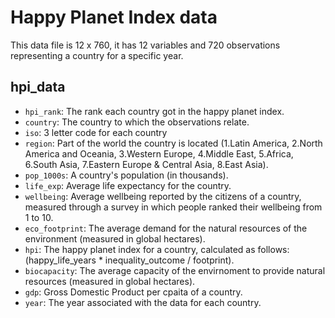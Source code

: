 # Happy Planet Index data

This data file is 12 x 760, it has 12 variables and 720 observations representing a country for a specific year.

## hpi_data

- `hpi_rank`: The rank each country got in the happy planet index.
- `country`: The country to which the observations relate.
- `iso`: 3 letter code for each country
- `region`: Part of the world the country is located (1.Latin America, 2.North America and Oceania, 3.Western Europe, 4.Middle East, 5.Africa, 6.South Asia, 7.Eastern Europe & Central Asia, 8.East Asia).
- `pop_1000s`: A country's population (in thousands).
- `life_exp`: Average life expectancy for the country.
- `wellbeing`: Average wellbeing reported by the citizens of a country, measured through a survey in which people ranked their wellbeing from 1 to 10.
- `eco_footprint`: The average demand for the natural resources of the environment (measured in global hectares).
- `hpi`: The happy planet index for a country, calculated as follows: (happy_life_years * inequality_outcome / footprint).
- `biocapacity`: The average capacity of the envirnoment to provide natural resources (measured in global hectares). 
- `gdp`: Gross Domestic Product per cpaita of a country.
- `year`: The year associated with the data for each country.
